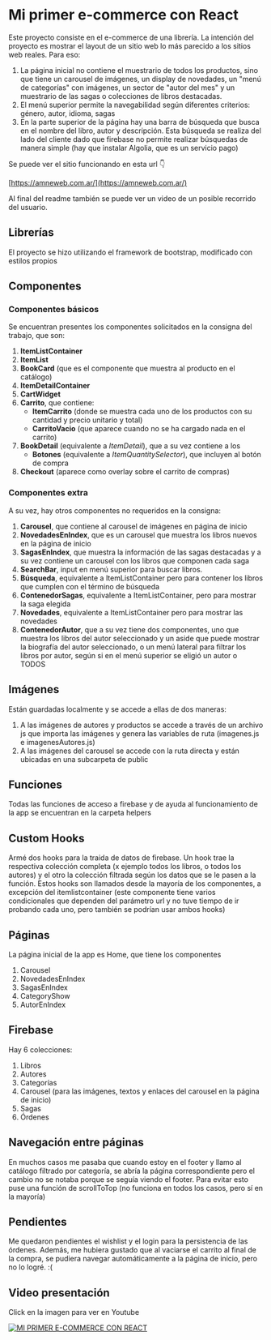# Mi primer e-commerce con React

Este proyecto consiste en el e-commerce de una librería.
La intención del proyecto es mostrar el layout de un sitio web lo más parecido a los sitios web reales. Para eso:

1. La página inicial no contiene el muestrario de todos los productos, sino que tiene un carousel de imágenes, un display de novedades, un "menú de categorías" con imágenes, un sector de "autor del mes" y un muestrario de las sagas o colecciones de libros destacadas.
1. El menú superior permite la navegabilidad según diferentes criterios: género, autor, idioma, sagas
1. En la parte superior de la página hay una barra de búsqueda que busca en el nombre del libro, autor y descripción. Esta búsqueda se realiza del lado del cliente dado que firebase no permite realizar búsquedas de manera simple (hay que instalar Algolia, que es un servicio pago)

Se puede ver el sitio funcionando en esta url 👇

[https://amneweb.com.ar/](https://amneweb.com.ar/)

Al final del readme también se puede ver un video de un posible recorrido del usuario.

## Librerías

El proyecto se hizo utilizando el framework de bootstrap, modificado con estilos propios

## Componentes

### Componentes básicos

Se encuentran presentes los componentes solicitados en la consigna del trabajo, que son:

1. **ItemListContainer**
1. **ItemList**
1. **BookCard** (que es el componente que muestra al producto en el catálogo)
1. **ItemDetailContainer**
1. **CartWidget**
1. **Carrito**, que contiene:
   - **ItemCarrito** (donde se muestra cada uno de los productos con su cantidad y precio unitario y total)
   - **CarritoVacio** (que aparece cuando no se ha cargado nada en el carrito)
1. **BookDetail** (equivalente a _ItemDetail_), que a su vez contiene a los
   - **Botones** (equivalente a _ItemQuantitySelector_), que incluyen al botón de compra
1. **Checkout** (aparece como overlay sobre el carrito de compras)

### Componentes extra

A su vez, hay otros componentes no requeridos en la consigna:

1. **Carousel**, que contiene al carousel de imágenes en página de inicio
1. **NovedadesEnIndex**, que es un carousel que muestra los libros nuevos en la página de inicio
1. **SagasEnIndex**, que muestra la información de las sagas destacadas y a su vez contiene un carousel con los libros que componen cada saga
1. **SearchBar**, input en menú superior para buscar libros.
1. **Búsqueda**, equivalente a ItemListContainer pero para contener los libros que cumplen con el término de búsqueda
1. **ContenedorSagas**, equivalente a ItemListContainer, pero para mostrar la saga elegida
1. **Novedades**, equivalente a ItemListContainer pero para mostrar las novedades
1. **ContenedorAutor**, que a su vez tiene dos componentes, uno que muestra los libros del autor seleccionado y un aside que puede mostrar la biografía del autor seleccionado, o un menú lateral para filtrar los libros por autor, según si en el menú superior se eligió un autor o TODOS

## Imágenes

Están guardadas localmente y se accede a ellas de dos maneras:

1. A las imágenes de autores y productos se accede a través de un archivo js que importa las imágenes y genera las variables de ruta (imagenes.js e imagenesAutores.js)
1. A las imágenes del carousel se accede con la ruta directa y están ubicadas en una subcarpeta de public

## Funciones

Todas las funciones de acceso a firebase y de ayuda al funcionamiento de la app se encuentran en la carpeta helpers

## Custom Hooks

Armé dos hooks para la traida de datos de firebase. Un hook trae la respectiva colección completa (x ejemplo todos los libros, o todos los autores) y el otro la colección filtrada según los datos que se le pasen a la función. Estos hooks son llamados desde la mayoría de los componentes, a excepción del itemlistcontainer (este componente tiene varios condicionales que dependen del parámetro url y no tuve tiempo de ir probando cada uno, pero también se podrían usar ambos hooks)

## Páginas

La página inicial de la app es Home, que tiene los componentes

1. Carousel
1. NovedadesEnIndex
1. SagasEnIndex
1. CategoryShow
1. AutorEnIndex

## Firebase

Hay 6 colecciones:

1. Libros
1. Autores
1. Categorías
1. Carousel (para las imágenes, textos y enlaces del carousel en la página de inicio)
1. Sagas
1. Órdenes

## Navegación entre páginas

En muchos casos me pasaba que cuando estoy en el footer y llamo al catálogo filtrado por categoría, se abría la página correspondiente pero el cambio no se notaba porque se seguía viendo el footer. Para evitar esto puse una función de scrollToTop (no funciona en todos los casos, pero sí en la mayoría)

## Pendientes

Me quedaron pendientes el wishlist y el login para la persistencia de las órdenes.
Además, me hubiera gustado que al vaciarse el carrito al final de la compra, se pudiera navegar automáticamente a la página de inicio, pero no lo logré. :(

## Video presentación

Click en la imagen para ver en Youtube

[![MI PRIMER E-COMMERCE CON REACT](https://img.youtube.com/vi/wTy66sJDB-U/0.jpg)](https://www.youtube.com/watch?v=wTy66sJDB-U)
